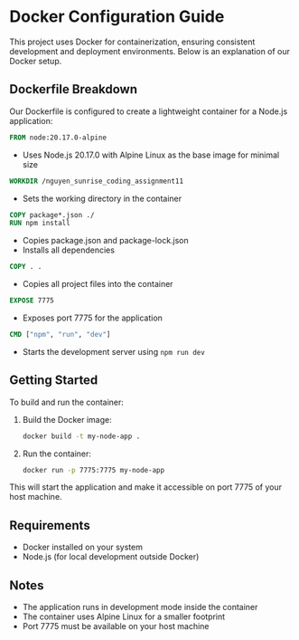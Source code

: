 # Docker Configuration Guide

This project uses Docker for containerization, ensuring consistent development and deployment environments. Below is an explanation of our Docker setup.

## Dockerfile Breakdown

Our Dockerfile is configured to create a lightweight container for a Node.js application:

```dockerfile
FROM node:20.17.0-alpine
```

- Uses Node.js 20.17.0 with Alpine Linux as the base image for minimal size

```dockerfile
WORKDIR /nguyen_sunrise_coding_assignment11
```

- Sets the working directory in the container

```dockerfile
COPY package*.json ./
RUN npm install
```

- Copies package.json and package-lock.json
- Installs all dependencies

```dockerfile
COPY . .
```

- Copies all project files into the container

```dockerfile
EXPOSE 7775
```

- Exposes port 7775 for the application

```dockerfile
CMD ["npm", "run", "dev"]
```

- Starts the development server using `npm run dev`

## Getting Started

To build and run the container:

1. Build the Docker image:

   ```bash
   docker build -t my-node-app .
   ```

2. Run the container:
   ```bash
   docker run -p 7775:7775 my-node-app
   ```

This will start the application and make it accessible on port 7775 of your host machine.

## Requirements

- Docker installed on your system
- Node.js (for local development outside Docker)

## Notes

- The application runs in development mode inside the container
- The container uses Alpine Linux for a smaller footprint
- Port 7775 must be available on your host machine
